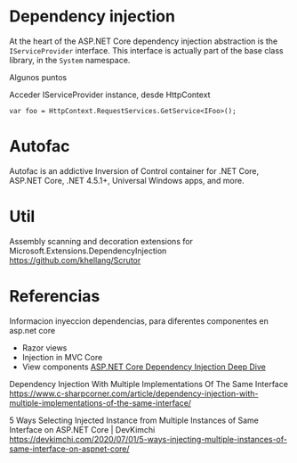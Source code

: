 
# Dependency injection

At the heart of the ASP.NET Core dependency injection abstraction is the `IServiceProvider` interface. This interface is actually part of the base class library, in the `System` namespace.


Algunos puntos

Acceder IServiceProvider instance, desde HttpContext 

```
var foo = HttpContext.RequestServices.GetService<IFoo>();
```



# Autofac

Autofac is an addictive Inversion of Control container for .NET Core, ASP.NET Core, .NET 4.5.1+, Universal Windows apps, and more. 

# Util

Assembly scanning and decoration extensions for Microsoft.Extensions.DependencyInjection
https://github.com/khellang/Scrutor 

# Referencias

Informacion inyeccion dependencias, para diferentes componentes en asp.net core
- Razor views
- Injection in MVC Core
- View components
[ASP.NET Core Dependency Injection Deep Dive](https://joonasw.net/view/aspnet-core-di-deep-dive)
 
 
Dependency Injection With Multiple Implementations Of The Same Interface
https://www.c-sharpcorner.com/article/dependency-injection-with-multiple-implementations-of-the-same-interface/


5 Ways Selecting Injected Instance from Multiple Instances of Same Interface on ASP.NET Core  | DevKimchi
https://devkimchi.com/2020/07/01/5-ways-injecting-multiple-instances-of-same-interface-on-aspnet-core/

